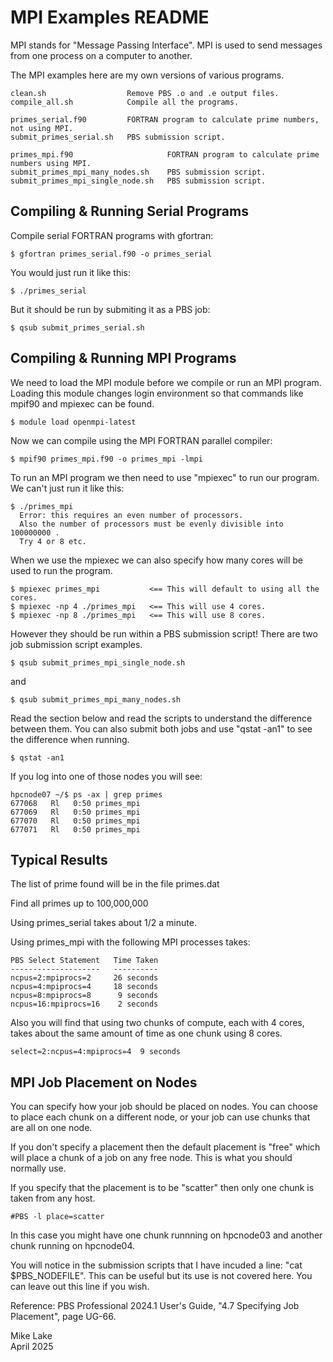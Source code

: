 # MPI Examples README

MPI stands for "Message Passing Interface". MPI is used to send messages from
one process on a computer to another.

The MPI examples here are my own versions of various programs.

    clean.sh                  Remove PBS .o and .e output files.
    compile_all.sh            Compile all the programs.

    primes_serial.f90         FORTRAN program to calculate prime numbers, not using MPI.
    submit_primes_serial.sh   PBS submission script.

    primes_mpi.f90                     FORTRAN program to calculate prime numbers using MPI.
    submit_primes_mpi_many_nodes.sh    PBS submission script.
    submit_primes_mpi_single_node.sh   PBS submission script.

## Compiling & Running Serial Programs

Compile serial FORTRAN programs with gfortran:

    $ gfortran primes_serial.f90 -o primes_serial

You would just run it like this:

    $ ./primes_serial

But it should be run by submiting it as a PBS job:

    $ qsub submit_primes_serial.sh

## Compiling & Running MPI Programs

We need to load the MPI module before we compile or run an MPI program.
Loading this module changes login environment so that commands like 
mpif90 and mpiexec can be found.

    $ module load openmpi-latest

Now we can compile using the MPI FORTRAN parallel compiler:

    $ mpif90 primes_mpi.f90 -o primes_mpi -lmpi

To run an MPI program we then need to use "mpiexec" to run our program.
We can't just run it like this:

    $ ./primes_mpi
      Error: this requires an even number of processors.
      Also the number of processors must be evenly divisible into    100000000 .
      Try 4 or 8 etc.

When we use the mpiexec we can also specify how many cores will be used to run the program.

    $ mpiexec primes_mpi           <== This will default to using all the cores.
    $ mpiexec -np 4 ./primes_mpi   <== This will use 4 cores.
    $ mpiexec -np 8 ./primes_mpi   <== This will use 8 cores.

However they should be run within a PBS submission script!
There are two job submission script examples.

    $ qsub submit_primes_mpi_single_node.sh

and
 
    $ qsub submit_primes_mpi_many_nodes.sh

Read the section below and read the scripts to understand the difference between them.
You can also submit both jobs and use "qstat -an1" to see the difference when running.

    $ qstat -an1

If you log into one of those nodes you will see:

    hpcnode07 ~/$ ps -ax | grep primes
    677068   Rl   0:50 primes_mpi
    677069   Rl   0:50 primes_mpi
    677070   Rl   0:50 primes_mpi
    677071   Rl   0:50 primes_mpi

## Typical Results

The list of prime found will be in the file primes.dat

Find all primes up to 100,000,000

Using primes_serial takes about 1/2 a minute.

Using primes_mpi with the following MPI processes takes:

    PBS Select Statement   Time Taken
    --------------------   ----------
    ncpus=2:mpiprocs=2     26 seconds
    ncpus=4:mpiprocs=4     18 seconds
    ncpus=8:mpiprocs=8      9 seconds
    ncpus=16:mpiprocs=16    2 seconds

Also you will find that using two chunks of compute, each with 4 cores, 
takes about the same amount of time as one chunk using 8 cores.

    select=2:ncpus=4:mpiprocs=4  9 seconds

## MPI Job Placement on Nodes

You can specify how your job should be placed on nodes. 
You can choose to place each chunk on a different node,
or your job can use chunks that are all on one node. 

If you don't specify a placement then the default placement is "free" which
will place a chunk of a job on any free node. This is what you should normally use.

If you specify that the placement is to be "scatter" then only one chunk is
taken from any host.

    #PBS -l place=scatter

In this case you might have one chunk runnning on hpcnode03 and another 
chunk running on hpcnode04.

You will notice in the submission scripts that I have incuded a line:
"cat $PBS_NODEFILE". This can be useful but its use is not covered here.
You can leave out this line if you wish.

Reference: PBS Professional 2024.1 User's Guide, "4.7 Specifying Job Placement", 
page UG-66.

Mike Lake    
April 2025

